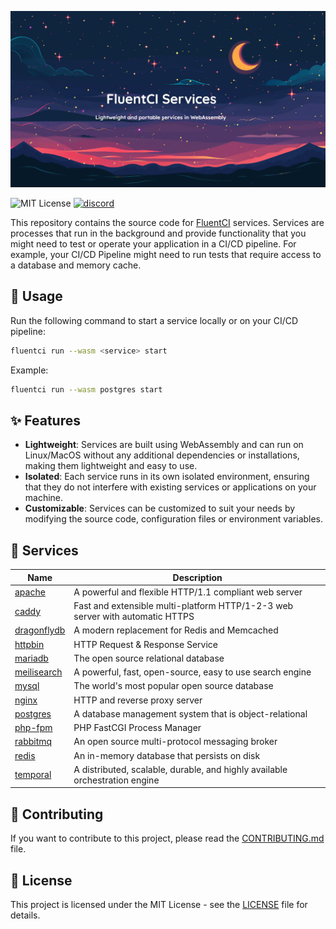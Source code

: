 <p align="center">
  <img src="./.github/assets/banner.png">
</p>

![MIT License](https://img.shields.io/badge/license-MIT-green.svg)
[![discord](https://img.shields.io/discord/1132020671262773358?label=discord&logo=discord&color=5865F2)](https://discord.gg/V4U6dPskKc)

This repository contains the source code for [FluentCI](https://fluentci.io) services.
Services are processes that run in the background and provide functionality that you might need to test or operate your application in a CI/CD pipeline.
For example, your CI/CD Pipeline might need to run tests that require access to a database and memory cache.

## 🚀 Usage

Run the following command to start a service locally or on your CI/CD pipeline:

```bash
fluentci run --wasm <service> start
```

Example:

```bash
fluentci run --wasm postgres start
```

## ✨ Features

- **Lightweight**: Services are built using WebAssembly and can run on Linux/MacOS without any additional dependencies or installations, making them lightweight and easy to use.
- **Isolated**: Each service runs in its own isolated environment, ensuring that they do not interfere with existing services or applications on your machine.
- **Customizable**: Services can be customized to suit your needs by modifying the source code, configuration files or environment variables.

## 🧩 Services

| Name                         | Description        |
|------------------------------|--------------------|
| [apache](./apache)           | A powerful and flexible HTTP/1.1 compliant web server |
| [caddy](./caddy)             | Fast and extensible multi-platform HTTP/1-2-3 web server with automatic HTTPS  |
| [dragonflydb](./dragonflydb) | A modern replacement for Redis and Memcached | 
| [httpbin](./httpbin)         | HTTP Request & Response Service |
| [mariadb](./mariadb)         | The open source relational database |
| [meilisearch](./meilisearch) | A powerful, fast, open-source, easy to use search engine |
| [mysql](./mysql)             | The world's most popular open source database |
| [nginx](./nginx)             | HTTP and reverse proxy server |
| [postgres](./postgres)       | A database management system that is object-relational |
| [php-fpm](./php)                 | PHP FastCGI Process Manager |
| [rabbitmq](./rabbitmq)       | An open source multi-protocol messaging broker |
| [redis](./redis)             | An in-memory database that persists on disk | 
| [temporal](./temporal)       | A distributed, scalable, durable, and highly available orchestration engine |

## 🤝 Contributing

If you want to contribute to this project, please read the [CONTRIBUTING.md](./CONTRIBUTING.md) file.

## 📝 License

This project is licensed under the MIT License - see the [LICENSE](./LICENSE) file for details.